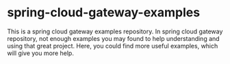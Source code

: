 # spring-cloud-gateway-examples

This is a spring cloud gateway examples repository. In spring cloud gateway repository, not enough examples you may found to help understanding and using that great project. Here, you could find more useful examples, which will give you more help.
